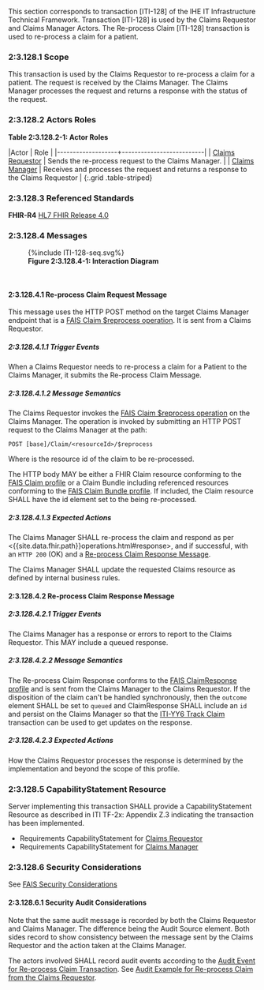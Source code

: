 This section corresponds to transaction [ITI-128] of the IHE IT Infrastructure Technical Framework. Transaction [ITI-128] is used by the Claims Requestor and Claims Manager Actors. The Re-process Claim [ITI-128] transaction is used to re-process a claim for a patient.

### 2:3.128.1 Scope

This transaction is used by the Claims Requestor to re-process a claim for a patient.  The request is received by the Claims Manager.  The Claims Manager processes the request and returns a response with the status of the request.

### 2:3.128.2 Actors Roles

**Table 2:3.128.2-1: Actor Roles**

|Actor | Role |
|-------------------+--------------------------|
| [Claims Requestor](volume-1.html#claims-requestor)    | Sends the re-process request to the Claims Manager. |
| [Claims Manager](volume-1.html#claims-manager) | Receives and processes the request and returns a response to the Claims Requestor |
{:.grid .table-striped}

### 2:3.128.3 Referenced Standards

**FHIR-R4** [HL7 FHIR Release 4.0]({{site.data.fhir.path}})

### 2:3.128.4 Messages

<figure>
{%include ITI-128-seq.svg%}
<figcaption id="f2.3.128.4-1"><b>Figure 2:3.128.4-1: Interaction Diagram</b></figcaption>
</figure>
<br clear="all">

#### 2:3.128.4.1 Re-process Claim Request Message

This message uses the HTTP POST method on the target Claims Manager endpoint that is a [FAIS Claim $reprocess operation](OperationDefinition-IHE.FAIS.Claim.Reprocess.html).
It is sent from a Claims Requestor.

##### 2:3.128.4.1.1 Trigger Events

When a Claims Requestor needs to re-process a claim for a Patient to the Claims Manager, it submits the Re-process Claim Message.

##### 2:3.128.4.1.2 Message Semantics

The Claims Requestor invokes the [FAIS Claim $reprocess operation](OperationDefinition-IHE.FAIS.Claim.Reprocess.html) on the Claims Manager.  The operation is invoked by submitting an HTTP POST request to the Claims Manager at the path:

```
POST [base]/Claim/<resourceId>/$reprocess
```

Where <resourceId> is the resource id of the claim to be re-processed.

The HTTP body MAY be either a FHIR Claim resource conforming to the [FAIS Claim profile](StructureDefinition-IHE.FAIS.Claim.html) or a Claim Bundle including referenced resources conforming to the [FAIS Claim Bundle profile](StructureDefinition-IHE.FAIS.Claim.Bundle.html).  If included, the Claim resource SHALL have the id element set to the <resourceId> being re-processed.

##### 2:3.128.4.1.3 Expected Actions

The Claims Manager SHALL re-process the claim and respond as per <{{site.data.fhir.path}}operations.html#response>, and if successful, with an `HTTP 200` (OK) and a [Re-process Claim Response Message](#enroll-response).

The Claims Manager SHALL update the requested Claims resource as defined by internal business rules.

<a name="enroll-response"></a>

#### 2:3.128.4.2 Re-process Claim Response Message

##### 2:3.128.4.2.1 Trigger Events

The Claims Manager has a response or errors to report to the Claims Requestor.  This MAY include a queued response.

##### 2:3.128.4.2.2 Message Semantics

The Re-process Claim Response conforms to the [FAIS ClaimResponse profile](StructureDefinition-IHE.FAIS.ClaimResponse.html) and is sent from the Claims Manager to the Claims Requestor.  If the disposition of the claim can't be handled synchronously, then the `outcome` element SHALL be set to `queued` and ClaimResponse SHALL include an `id` and persist on the Claims Manager so that the [ITI-YY6 Track Claim](ITI-YY6.html) transaction can be used to get updates on the response.

##### 2:3.128.4.2.3 Expected Actions

How the Claims Requestor processes the response is determined by the implementation and beyond the scope of this profile. 

### 2:3.128.5 CapabilityStatement Resource

Server implementing this transaction SHALL provide a CapabilityStatement Resource as described in ITI TF-2x: Appendix Z.3 indicating the transaction has been implemented.

- Requirements CapabilityStatement for [Claims Requestor](CapabilityStatement-IHE.FAIS.ClaimsRequestor.html)
- Requirements CapabilityStatement for [Claims Manager](CapabilityStatement-IHE.FAIS.ClaimsManager.html)

### 2:3.128.6 Security Considerations

See [FAIS Security Considerations](volume-1.html#security-considerations)

#### 2:3.128.6.1 Security Audit Considerations

Note that the same audit message is recorded by both the Claims Requestor and Claims Manager.  The difference being the Audit Source element.  Both sides record to show consistency between the message sent by the Claims Requestor and the action taken at the Claims Manager.

The actors involved SHALL record audit events according to the [Audit Event for Re-process Claim Transaction](StructureDefinition-IHE.FAIS.Audit.Claim.Reprocess.html).  See [Audit Example for Re-process Claim from the Claims Requestor](AuditEvent-ex-AuditFAISReprocessClaim.html).
